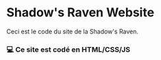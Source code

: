 # Shadow's Raven Website

Ceci est le code du site de la Shadow's Raven.

<h3>💻 Ce site est codé en HTML/CSS/JS
  
 
